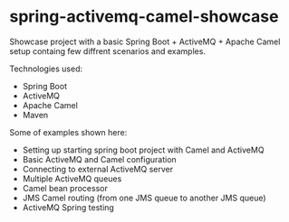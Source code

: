 # spring-activemq-camel-showcase

Showcase project with a basic Spring Boot + ActiveMQ + Apache Camel setup containg few diffrent scenarios and examples. 

Technologies used:
* Spring Boot
* ActiveMQ
* Apache Camel
* Maven

Some of examples shown here:
* Setting up starting spring boot project with Camel and ActiveMQ
* Basic ActiveMQ and Camel configuration
* Connecting to external ActiveMQ server
* Multiple ActiveMQ queues
* Camel bean processor
* JMS Camel routing (from one JMS queue to another JMS queue)
* ActiveMQ Spring testing
